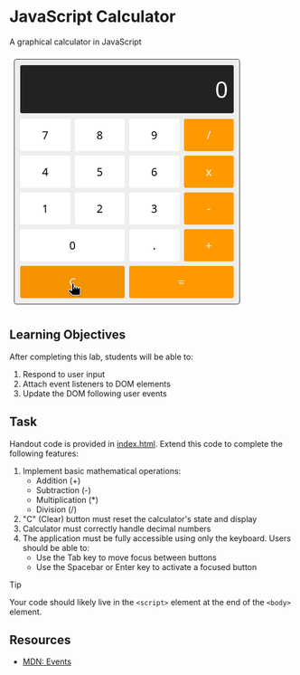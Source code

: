 # JavaScript Calculator

A graphical calculator in JavaScript

![Demo](demo.gif)

## Learning Objectives

After completing this lab, students will be able to:

1. Respond to user input
2. Attach event listeners to DOM elements
3. Update the DOM following user events

## Task

Handout code is provided in [index.html](index.html). Extend this code to complete the following features:

1. Implement basic mathematical operations:
    * Addition (+)
    * Subtraction (-)
    * Multiplication (*)
    * Division (/)
2. "C" (Clear) button must reset the calculator's state and display
3. Calculator must correctly handle decimal numbers
4. The application must be fully accessible using only the keyboard. Users should be able to:
    * Use the Tab key to move focus between buttons
    * Use the Spacebar or Enter key to activate a focused button

> [!TIP]
> Your code should likely live in the `<script>` element at the end of the `<body>` element.

## Resources

- [MDN: Events](https://developer.mozilla.org/en-US/docs/Web/API/Document_Object_Model/Events)
